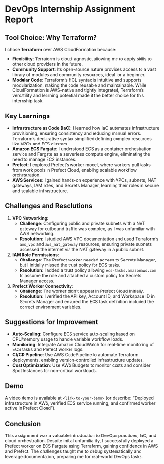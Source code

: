 



# DevOps Internship Assignment Report

## Tool Choice: Why Terraform?
I chose **Terraform** over AWS CloudFormation because:
- **Flexibility**: Terraform is cloud-agnostic, allowing me to apply skills to other cloud providers in the future.
- **Community Support**: Its open-source nature provides access to a vast library of modules and community resources, ideal for a beginner.
- **Modular Code**: Terraform’s HCL syntax is intuitive and supports modularization, making the code reusable and maintainable.
While CloudFormation is AWS-native and tightly integrated, Terraform’s versatility and learning potential made it the better choice for this internship task.

## Key Learnings
- **Infrastructure as Code (IaC)**: I learned how IaC automates infrastructure provisioning, ensuring consistency and reducing manual errors. Terraform’s declarative syntax simplified defining complex resources like VPCs and ECS clusters.
- **Amazon ECS Fargate**: I understood ECS as a container orchestration service and Fargate as a serverless compute engine, eliminating the need to manage EC2 instances.
- **Prefect**: I explored Prefect’s worker model, where workers pull tasks from work pools in Prefect Cloud, enabling scalable workflow orchestration.
- **AWS Services**: I gained hands-on experience with VPCs, subnets, NAT gateways, IAM roles, and Secrets Manager, learning their roles in secure and scalable infrastructure.

## Challenges and Resolutions
1. **VPC Networking**:
   - **Challenge**: Configuring public and private subnets with a NAT gateway for outbound traffic was complex, as I was unfamiliar with AWS networking.
   - **Resolution**: I studied AWS VPC documentation and used Terraform’s `aws_vpc` and `aws_nat_gateway` resources, ensuring private subnets accessed the internet via the NAT gateway in a public subnet.
2. **IAM Role Permissions**:
   - **Challenge**: The Prefect worker needed access to Secrets Manager, but I initially missed the trust policy for ECS tasks.
   - **Resolution**: I added a trust policy allowing `ecs-tasks.amazonaws.com` to assume the role and attached a custom policy for Secrets Manager access.
3. **Prefect Worker Connectivity**:
   - **Challenge**: The worker didn’t appear in Prefect Cloud initially.
   - **Resolution**: I verified the API key, Account ID, and Workspace ID in Secrets Manager and ensured the ECS task definition included the correct environment variables.

## Suggestions for Improvement
- **Auto-Scaling**: Configure ECS service auto-scaling based on CPU/memory usage to handle variable workflow loads.
- **Monitoring**: Integrate Amazon CloudWatch for real-time monitoring of ECS tasks and Prefect worker logs.
- **CI/CD Pipeline**: Use AWS CodePipeline to automate Terraform deployments, enabling version-controlled infrastructure updates.
- **Cost Optimization**: Use AWS Budgets to monitor costs and consider Spot Instances for non-critical workloads.

## Demo
A video demo is available at `<link-to-your-demo>` (or describe: “Deployed infrastructure in AWS, verified ECS service running, and confirmed worker active in Prefect Cloud”).

## Conclusion
This assignment was a valuable introduction to DevOps practices, IaC, and cloud orchestration. Despite initial unfamiliarity, I successfully deployed a Prefect worker on ECS Fargate using Terraform, gaining confidence in AWS and Prefect. The challenges taught me to debug systematically and leverage documentation, preparing me for real-world DevOps tasks.